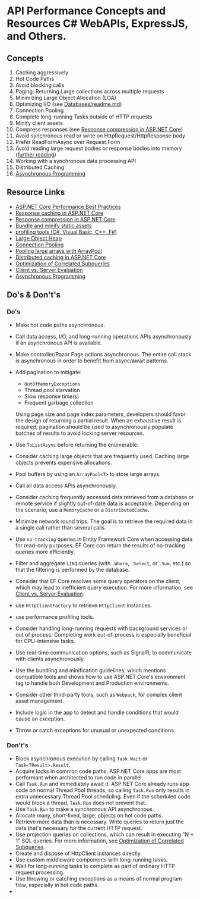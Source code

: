 # API Performance Concepts and Resources C# WebAPIs, ExpressJS, and Others. 

## Concepts
1. Caching aggressively
2. Hot Code Paths
3. Avoid blocking calls
4. Paging: Returning Large collections across multiple requests
5. Minimizing Large Object Allocation (LOA)
6. Optimizing I/O (see [Databases/readme.md](../Databases/readme.md))
7. Connection Pooling
8. Complete long-running Tasks outside of HTTP requests
9. Minify client assets
10. Compress responses (see [Response compression in ASP.NET Core])
11. Avoid synchronous read or write on HttpRequest/HttpResponse body
12. Prefer ReadFormAsync over Request.Form
13. Avoid reading large request bodies or response bodies into memory ([further reading][Pooling large arrays with ArrayPool])
14. Working with a synchronous data processing API
15. Distributed Caching
16. [Asynchronous Programming]

## Resource Links
* [ASP.NET Core Performance Best Practices]
* [Response caching in ASP.NET Core]
* [Response compression in ASP.NET Core]
* [Bundle and minify static assets]
* [profiling tools (C#, Visual Basic, C++, F#)]
* [Large Object Heap]
* [Connection Pooling]
* [Pooling large arrays with ArrayPool]
* [Distributed caching in ASP.NET Core]
* [Optimization of Correlated Subqueries]
* [Client vs. Server Evaluation]
* [Asynchronous Programming]


## Do's & Don't's
### **Do's**
* Make hot code paths asynchronous.
* Call data access, I/O, and long-running operations APIs asynchronously if an asynchronous API is available.
* Make controller/Razor Page actions asynchronous. The entire call stack is asynchronous in order to benefit from async/await patterns.
* Add pagination to mitigate:
    * `OutOfMemoryExceptions`
    * Thread pool starvation
    * Slow response time(s)
    * Frequent garbage collection

    Using page size and page index parameters, developers should favor the design of returning a partial result. When an exhaustive result is required, pagination should be used to asynchronously populate batches of results to avoid locking server resources.
* Use `ToListAsync` before returning the enumerable.
* Consider caching large objects that are frequently used. Caching large objects prevents expensive allocations.
* Pool buffers by using an `ArrayPool<T>` to store large arrays.
* Call all data access APIs asynchronously.
* Consider caching frequently accessed data retrieved from a database or remote service if slightly out-of-date data is acceptable. Depending on the scenario, use a `MemoryCache` or a `DistributedCache`.
* Minimize network round trips. The goal is to retrieve the required data in a single call rather than several calls.
* Use `no-tracking` queries in Entity Framework Core when accessing data for read-only purposes. EF Core can return the results of no-tracking queries more efficiently.
* Filter and aggregate `LINQ` queries (with `.Where`, `.Select`, or `.Sum`, etc.) so that the filtering is performed by the database.
* Consider that EF Core resolves some query operators on the client, which may lead to inefficient query execution. For more information, see [Client vs. Server Evaluation].
* use `HttpClientFactory` to retrieve `HttpClient` instances.
* use performance profiling tools.
* Consider handling long-running requests with background services or out of process. Completing work out-of-process is especially beneficial for CPU-intensive tasks.
* Use real-time communication options, such as SignalR, to communicate with clients asynchronously.
* Use the bundling and minification guidelines, which mentions compatible tools and shows how to use ASP.NET Core's environment tag to handle both Development and Production environments.
* Consider other third-party tools, such as `Webpack`, for complex client asset management.
* Include logic in the app to detect and handle conditions that would cause an exception.
* Throw or catch exceptions for unusual or unexpected conditions.

### **Don't's**
* Block asynchronous execution by calling `Task.Wait` or `Task<TResult>.Result`.
* Acquire locks in common code paths. ASP.NET Core apps are most performant when architected to run code in parallel.
* Call `Task.Run` and immediately await it. ASP.NET Core already runs app code on normal Thread Pool threads, so calling `Task.Run` only results in extra unnecessary Thread Pool scheduling. Even if the scheduled code would block a thread, `Task.Run` does not prevent that.
* Use `Task.Run` to make a synchronous API asynchronous.
* Allocate many, short-lived, large, objects on hot code paths.
* Retrieve more data than is necessary. Write queries to return just the data that's necessary for the current HTTP request.
* Use projection queries on collections, which can result in executing "N + 1" SQL queries. For more information, see [Optimization of Correlated Subqueries].
* Create and dispose of HttpClient instances directly.
* Use custom middleware components with long-running tasks.
* Wait for long-running tasks to complete as part of ordinary HTTP request processing.
* Use throwing or catching exceptions as a means of normal program flow, especially in hot code paths.
* 



[ASP.NET Core Performance Best Practices]: https://learn.microsoft.com/en-us/aspnet/core/performance/performance-best-practices?view=aspnetcore-6.0#understand-hot-code-paths

[Response caching in ASP.NET Core]: https://learn.microsoft.com/en-us/aspnet/core/performance/caching/response?view=aspnetcore-6.0

[Response compression in ASP.NET Core]: https://learn.microsoft.com/en-us/aspnet/core/performance/response-compression?view=aspnetcore-6.0

[Bundle and minify static assets]: https://learn.microsoft.com/en-us/aspnet/core/client-side/bundling-and-minification?view=aspnetcore-6.0

[profiling tools (C#, Visual Basic, C++, F#)]: https://learn.microsoft.com/en-us/visualstudio/profiling/profiling-feature-tour?view=vs-2022

[Large Object Heap]: https://devblogs.microsoft.com/dotnet/large-object-heap/

[Connection Pooling]: https://learn.microsoft.com/en-us/dotnet/architecture/microservices/implement-resilient-applications/use-httpclientfactory-to-implement-resilient-http-requests

[Pooling large arrays with ArrayPool]: https://adamsitnik.com/Array-Pool/#the-problem

[Distributed caching in ASP.NET Core]: https://learn.microsoft.com/en-us/aspnet/core/performance/caching/distributed?source=recommendations&view=aspnetcore-6.0

[Garbage Collection and Performance]: https://learn.microsoft.com/en-us/dotnet/standard/garbage-collection/performance

[Client vs. Server Evaluation]: https://learn.microsoft.com/en-us/ef/core/querying/client-eval#client-evaluation-performance-issues

[Optimization of Correlated Subqueries]: https://learn.microsoft.com/en-us/ef/core/what-is-new/ef-core-2.1#optimization-of-correlated-subqueries

[Asynchronous Programming]: https://github.com/davidfowl/AspNetCoreDiagnosticScenarios/blob/master/AsyncGuidance.md#warning-sync-over-async